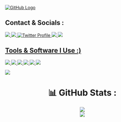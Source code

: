 [![GitHub Logo](https://graph.org//file/3ad2426f5e138cb0bf0d5.jpg)](https://github.com/MoonWalker440/MoonWalker440)


## Contact & Socials :

<a href="https://github.com/MoonWalker440">
   <img src="https://ziadoua.github.io/m3-Markdown-Badges/badges/Github/github2.svg">
</a>

<a href="https://moonwalker440.github.io/">
    <img src="https://ziadoua.github.io/m3-Markdown-Badges/badges/MyPortfolio/myportfolio2.svg">
  </a>

<a href="https://twitter.com/Krish00424">
  <img src="https://ziadoua.github.io/m3-Markdown-Badges/badges/Twitter/twitter2.svg" alt="Twitter Profile"/>
</a>

<a href="mailto:Krishnendumaity2006@gmail.com">
  <img src="https://ziadoua.github.io/m3-Markdown-Badges/badges/Gmail/gmail1.svg">

<a href="mailto:Krishnendudeveloper2006@outlook.com">
  <img src="https://ziadoua.github.io/m3-Markdown-Badges/badges/Outlook/outlook2.svg">

## Tools & Software I Use :)

  <img src="https://ziadoua.github.io/m3-Markdown-Badges/badges/Android/android2.svg"> 
  <img src="https://ziadoua.github.io/m3-Markdown-Badges/badges/Windows/windows2.svg">
  <img src="https://ziadoua.github.io/m3-Markdown-Badges/badges/Linux/linux2.svg"> 
  <img src="https://ziadoua.github.io/m3-Markdown-Badges/badges/Firefox/firefox2.svg">
  <img src="https://ziadoua.github.io/m3-Markdown-Badges/badges/Spotify/spotify2.svg">
  <img src="https://ziadoua.github.io/m3-Markdown-Badges/badges/Obsidian/obsidian2.svg">



[![](https://visitcount.itsvg.in/api?id=MoonWalker440&label=Profile%20Views&icon=0&pretty=false)](https://visitcount.itsvg.in)


<h1 align="center"> 📊 GitHub Stats : </h1>

<div align="center"> 

<a href="">![](https://github-readme-stats.vercel.app/api?username=MoonWalker440&theme=chartreuse-dark&show_icons=true&hide_border=true&count_private=true)</a> 
</br>
![](https://github-readme-streak-stats.herokuapp.com/?user=MoonWalker440&theme=chartreuse-dark&hide_border=true)<br/>
